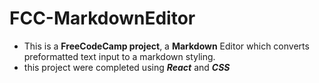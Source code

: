 # FCC-MarkdownEditor

- This is a **FreeCodeCamp project**, a **Markdown** Editor which converts preformatted text input to a markdown styling.
- this project were completed using ***React*** and ***CSS***
